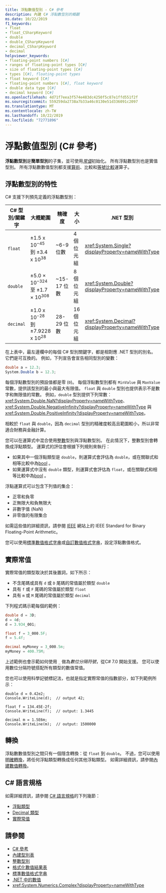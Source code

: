 ```yaml
---
title: 浮點數值型別 - C# 參考
description: 內建 C# 浮點數型別的概觀
ms.date: 10/22/2019
f1_keywords:
- float
- float_CSharpKeyword
- double
- double_CSharpKeyword
- decimal_CSharpKeyword
- decimal
helpviewer_keywords:
- floating-point numbers [C#]
- ranges of floating-point types [C#]
- size of floating-point types [C#]
- types [C#], floating-point types
- float keyword [C#]
- floating-point numbers [C#], float keyword
- double data type [C#]
- decimal keyword [C#]
ms.openlocfilehash: 4d71f7eea3f574e483dc4250f5c87e1ffd551f2f
ms.sourcegitcommit: 559259da2738a7b33a46c0130e51d336091c2097
ms.translationtype: MT
ms.contentlocale: zh-TW
ms.lasthandoff: 10/22/2019
ms.locfileid: "72771896"
---
```

# <a name="floating-point-numeric-types-c-reference"></a>浮點數值型別 (C# 參考)

**浮點數型別**是**簡單型別**的子集，並可使用[*常值*](#real-literals)初始化。 所有浮點數型別也是實值型別。 所有浮點數數值型別都支援[算術](../operators/arithmetic-operators.md)、比較和[等號](../operators/equality-operators.md)[比較](../operators/comparison-operators.md)運算子。

## <a name="characteristics-of-the-floating-point-types"></a>浮點數型別的特性

C# 支援下列預先定義的浮點數型別：
  
|C# 型別/關鍵字|大概範圍|精確度|大小|.NET 型別|
|----------|-----------------------|---------------|--------------|--------------|
|`float`|±1.5 x 10<sup>−45</sup> 到 ±3.4 x 10<sup>38</sup>|~6-9 位數|4 個位元組|<xref:System.Single?displayProperty=nameWithType>|
|`double`|±5.0 × 10<sup>−324</sup> 至 ±1.7 × 10<sup>308</sup>|~15-17 位數|8 個位元組|<xref:System.Double?displayProperty=nameWithType>|
|`decimal`|±1.0 x 10<sup>-28</sup> 到 ±7.9228 x 10<sup>28</sup>|28-29 位數|16 個位元組|<xref:System.Decimal?displayProperty=nameWithType>|

在上表中，最左邊欄中的每個 C# 型別關鍵字，都是相對應 .NET 型別的別名。 它們是可互換的。 例如，下列宣告會宣告相同型別的變數：

```csharp
double a = 12.3;
System.Double b = 12.3;
```

每個浮點數型別的預設值都是零 (`0`)。 每個浮點數型別都有 `MinValue` 與 `MaxValue` 常數，提供該型別的最小與最大有限值。 `float` 與 `double` 型別也提供表示不是數字和無限值的常數。 例如，`double` 型別提供下列常數：<xref:System.Double.NaN?displayProperty=nameWithType>、<xref:System.Double.NegativeInfinity?displayProperty=nameWithType> 與 <xref:System.Double.PositiveInfinity?displayProperty=nameWithType>。

相較於 `float` 與 `double`，因為 `decimal` 型別的精確度較高且範圍較小，所以非常適合財務與金融計算。

您可以在運算式中混合使用[整數](integral-numeric-types.md)型別與浮點數型別。 在此情況下，整數型別會轉換成浮點類型。 運算式的評估會根據下列規則來執行：

- 如果其中一個浮點類型是 `double`，則運算式會評估為 `double`，或在關聯式和相等比較中為[bool](../keywords/bool.md) 。
- 如果運算式中沒有 `double` 類型，則運算式會評估為 `float`，或在關聯式和相等比較中為[bool](../keywords/bool.md) 。

浮點運算式可以包含下列值的集合：

- 正零和負零
- 正無限大和負無限大
- 非數字值 (NaN)
- 非零值的有限集合

如需這些值的詳細資訊，請參閱 [IEEE](https://www.ieee.org) 網站上的 IEEE Standard for Binary Floating-Point Arithmetic。

您可以使用[標準數值格式字串](../../../standard/base-types/standard-numeric-format-strings.md)或[自訂數值格式字串](../../../standard/base-types/custom-numeric-format-strings.md)，設定浮點數值格式。

## <a name="real-literals"></a>實際常值

實際常值的類型取決於其後置詞，如下所示：

- 不含尾碼或具有 `d` 或 `D` 尾碼的常值屬於類型 `double`
- 具有 `f` 或 `F` 尾碼的常值屬於類型 `float`
- 具有 `m` 或 `M` 尾碼的常值屬於類型 `decimal`

下列程式碼示範每個的範例：

```csharp
double d = 3D;
d = 4d;
d = 3.934_001;

float f = 3_000.5F;
f = 5.4f;

decimal myMoney = 3_000.5m;
myMoney = 400.75M;
```

上述範例也會示範如何使用 `_` 做為*數位分隔符號*，從C# 7.0 開始支援。 您可以使用數位分隔符號搭配所有類型的數值常值。

您也可以使用科學記號標記法，也就是指定實際常值的指數部分，如下列範例所示：

```csharp-interactive
double d = 0.42e2;
Console.WriteLine(d);  // output 42;

float f = 134.45E-2f;
Console.WriteLine(f);  // output: 1.3445

decimal m = 1.5E6m;
Console.WriteLine(m);  // output: 1500000
```

## <a name="conversions"></a>轉換

浮點數數值型別之間只有一個隱含轉換：從 `float` 到 `double`。 不過，您可以使用[明確轉換](../operators/type-testing-and-cast.md#cast-operator-)，將任何浮點類型轉換成任何其他浮點類型。 如需詳細資訊，請參閱[內建數值轉換](numeric-conversions.md)。

## <a name="c-language-specification"></a>C# 語言規格

如需詳細資訊，請參閱 [C# 語言規格](~/_csharplang/spec/introduction.md)的下列幾節：

- [浮點類型](~/_csharplang/spec/types.md#floating-point-types)
- [Decimal 類型](~/_csharplang/spec/types.md#the-decimal-type)
- [實際常值](~/_csharplang/spec/lexical-structure.md#real-literals)

## <a name="see-also"></a>請參閱

- [C# 參考](../index.md)
- [內建型別表](../keywords/built-in-types-table.md)
- [整數型別](integral-numeric-types.md)
- [格式化數值結果表](../keywords/formatting-numeric-results-table.md)
- [標準數值格式字串](../../../standard/base-types/standard-numeric-format-strings.md)
- [.NET 中的數值](../../../standard/numerics.md)
- <xref:System.Numerics.Complex?displayProperty=nameWithType>
